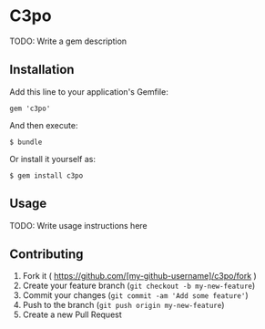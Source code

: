# C3po

TODO: Write a gem description

## Installation

Add this line to your application's Gemfile:

    gem 'c3po'

And then execute:

    $ bundle

Or install it yourself as:

    $ gem install c3po

## Usage

TODO: Write usage instructions here

## Contributing

1. Fork it ( https://github.com/[my-github-username]/c3po/fork )
2. Create your feature branch (`git checkout -b my-new-feature`)
3. Commit your changes (`git commit -am 'Add some feature'`)
4. Push to the branch (`git push origin my-new-feature`)
5. Create a new Pull Request
